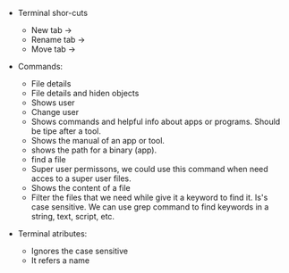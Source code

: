 * Terminal shor-cuts
  - New tab -> 
  - Rename tab -> 
  - Move tab -> 

* Commands:
  - File details
  - File details and hiden objects
  - Shows user
  - Change user
  - Shows commands and helpful info about apps or programs. Should be tipe after a tool.
  - Shows the manual of an app or tool.
  - shows the path for a binary (app).
  - find a file
  - Super user permissons, we could use this command when need acces to a super user files.
  - Shows the content of a file      
  - Filter the files that we need while give it a keyword to find it. Is's case sensitive. We can use grep command to find keywords in a string, text, script, etc.


* Terminal atributes: 
  - Ignores the case sensitive
  - It refers a name 
